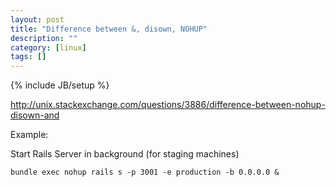```yaml
---
layout: post
title: "Difference between &, disown, NOHUP"
description: ""
category: [linux]
tags: []
---
```

{% include JB/setup %}

<http://unix.stackexchange.com/questions/3886/difference-between-nohup-disown-and>

Example:

Start Rails Server in background (for staging machines)

    bundle exec nohup rails s -p 3001 -e production -b 0.0.0.0 &

